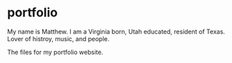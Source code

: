 # portfolio

My name is Matthew. I am a Virginia born,  Utah educated, resident of Texas. Lover of histroy, music, and people. 

The files for my portfolio website. 
